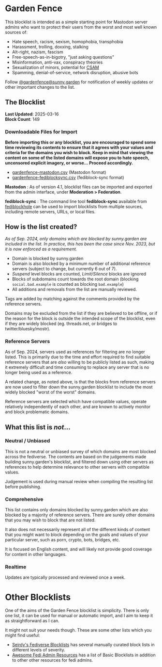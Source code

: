 # Garden Fence

This blocklist is intended as a simple starting point for Mastodon server admins who want to protect their users from the worst and most well known sources of:

- Hate speech, racism, sexism, homophobia, transphobia
- Harassment, trolling, doxxing, stalking
- Alt-right, nazism, fascism
- Free-speech-as-in-bigotry, "just asking questions"
- Misinformation, anti-vax, conspiracy theories
- Sexualization of minors, potential for [CSAM](https://www.missingkids.org/theissues/csam)
- Spamming, denial-of-service, network disruption, abusive bots

Follow [@gardenfence@sunny.garden](https://sunny.garden/@gardenfence) for notification of weekly updates or other important changes to the list.

## The Blocklist

**Last Updated**: 2025-03-16  
**Block Count**: 149  

### Downloadable Files for Import

**Before importing this or any blocklist, you are encouraged to spend some time reviewing its contents to ensure that it agrees with your values and criteria for the domains you wish to block. Keep in mind that viewing the content on some of the listed domains will expose you to hate speech, uncensored explicit imagery, or worse... Proceed accordingly.**

- [gardenfence-mastodon.csv](https://github.com/gardenfence/blocklist/blob/main/gardenfence-mastodon.csv) (Mastodon format)
- [gardenfence-fediblocksync.csv](https://github.com/gardenfence/blocklist/blob/main/gardenfence-fediblocksync.csv) (fediblock-sync format)

**Mastodon**
: As of version 4.1, blocklist files can be imported and exported from the admin interface, under **Moderation > Federation**.

**fediblock-sync**
: The command line tool **fediblock-sync** available from [fediblockhole](https://github.com/eigenmagic/fediblockhole) can be used to import blocklists from multiple sources, including remote servers, URLs, or local files.

## How is the list created?

*As of Sep. 2024, only domains which are blocked by sunny.garden are included in the list.  In practice, this has been the case since Nov. 2023, but it is now enforced as a requirement.*

- Domain is blocked by sunny.garden
- Domain is also blocked by a minimum number of additional reference servers (subject to change, but currently 6 out of 7).
- *Suspend* level blocks are counted, *Limit/Silence* blocks are ignored
- Blocks of subdomains count towards the root domain (blocking `social.bad.example` is counted as blocking `bad.example`)
- All additions and removals from the list are manually reviewed.

Tags are added by matching against the comments provided by the reference servers.

Domains may be excluded from the list if they are believed to be offline, or if the reason for the block is outside the intended scope of the blocklist, even if they are widely blocked (eg. threads.net, or bridges to twitter/bluesky/mostr).

### Reference Servers

As of Sep. 2024, servers used as references for filtering are no longer listed. This is primarily due to the time and effort required to find suitable reference servers that are *also* willing to be publicly listed as such, making it extremely difficult and time consuming to replace any server that is no longer being used as a reference.

A related change, as noted above, is that the blocks from reference servers are now used to filter down the sunny.garden blocklist to include the most widely blocked "worst of the worst" domains.

Reference servers are selected which have compatible values, operate relatively independently of each other, and are known to actively monitor and block problematic domains. 

## What this list is *not*...

### Neutral / Unbiased

This is not a neutral or unbiased survey of which domains are most blocked across the fediverse.  The contents are based on the judgements made building sunny.garden's blocklist, and filtered down using other servers as references to help determine relevance to other servers with compatible values.

Judgement is used during manual review when compiling the resulting list before publishing.

### Comprehensive

This list contains only domains blocked by sunny.garden which are also blocked by a majority of reference servers.  There are surely other domains that you may wish to block that are not listed.

It also does not necessarily represent all of the different kinds of content that you might want to block depending on the goals and values of your particular server, such as porn, crypto, bots, bridges, etc.

It is focused on English content, and will likely not provide good coverage for content in other languages.

### Realtime

Updates are typically processed and reviewed once a week.

# Other Blocklists

One of the aims of the Garden Fence blocklist is simplicity. There is only one list, it can be used for manual or automatic import, and I aim to keep it as straightforward as I can.  

It might not suit your needs though.  These are some other lists which you might find useful:

- [Seirdy's Fediverse Blocklists](https://seirdy.one/posts/2023/05/02/fediverse-blocklists/) has several manually curated block lists in different levels of severity.
- [Awesome Fedi Admin Resources](https://codeberg.org/nev/awesome-fediadmin/#basic-blocklists) has a list of Basic Blocklists in addition to other other resources for fedi admins.